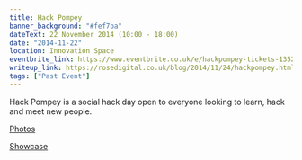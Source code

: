 ```yaml
---
title: Hack Pompey
banner_background: "#fef7ba"
dateText: 22 November 2014 (10:00 - 18:00)
date: "2014-11-22"
location: Innovation Space
eventbrite_link: https://www.eventbrite.co.uk/e/hackpompey-tickets-13526984575#
writeup_link: https://rosedigital.co.uk/blog/2014/11/24/hackpompey.html
tags: ["Past Event"]
---
```


Hack Pompey is a social hack day open to everyone looking to learn, hack and meet new people.

[Photos](https://www.facebook.com/pg/upsuphoto/photos/?tab=album&album_id=617191168408881)

[Showcase](https://www.youtube.com/watch?v=EMfFKhD6wJw&feature=youtu.be)
